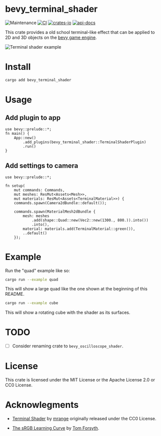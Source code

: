 # bevy_terminal_shader
![Maintenance](https://img.shields.io/badge/maintenance-actively--developed-brightgreen.svg)
[![CI](https://github.com/shanecelis/bevy_terminal_shader/actions/workflows/rust.yml/badge.svg)](https://github.com/shanecelis/bevy_terminal_shader/actions)
  [![crates-io](https://img.shields.io/crates/v/bevy_terminal_shader.svg)](https://crates.io/crates/bevy_terminal_shader)
  [![api-docs](https://docs.rs/bevy_terminal_shader/badge.svg)](https://docs.rs/bevy_terminal_shader)

This crate provides a old school terminal-like effect that can be applied to 2D
and 3D objects on the [bevy game engine](https://bevyengine.org).

![Terminal shader example](https://github.com/shanecelis/bevy_terminal_shader/assets/54390/05308e0a-439f-4ae8-9aa2-07144222aa3e)

# Install

``` sh
cargo add bevy_terminal_shader
```

# Usage

## Add plugin to app
```compile
use bevy::prelude::*;
fn main() {
    App::new()
        .add_plugins(bevy_terminal_shader::TerminalShaderPlugin)
        .run()
}
```

## Add settings to camera

```compile
use bevy::prelude::*;

fn setup(
    mut commands: Commands,
    mut meshes: ResMut<Assets<Mesh>>,
    mut materials: ResMut<Assets<TerminalMaterial>>) {
    commands.spawn(Camera2dBundle::default());
    
    commands.spawn(MaterialMesh2dBundle {
        mesh: meshes
            .add(shape::Quad::new(Vec2::new(1300., 800.)).into())
            .into(),
        material: materials.add(TerminalMaterial::green()),
        ..default()
    });
```

# Example

Run the "quad" example like so:

``` sh
cargo run --example quad
```

This will show a large quad like the one shown at the beginning of this README.

``` sh
cargo run --example cube
```

This will show a rotating cube with the shader as its surfaces.

# TODO

- [ ] Consider renaming crate to `bevy_oscilloscope_shader`.

# License

This crate is licensed under the MIT License or the Apache License 2.0 or CC0 License.

# Acknowlegments

* [Terminal Shader](https://www.shadertoy.com/view/DdSGzy) by [mrange](https://www.shadertoy.com/user/mrange) originally released under the CC0 License.

* [The sRGB Learning Curve](https://medium.com/@tomforsyth/the-srgb-learning-curve-773b7f68cf7a) by [Tom Forsyth](https://mastodon.gamedev.place/@TomF).
